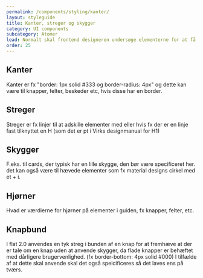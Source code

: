 ```yaml
---
permalink: /components/styling/kanter/
layout: styleguide
title: Kanter, streger og skygger
category: UI components
subcategory: Atomer
lead: Normalt skal frontend designeren undersøge elementerne for at få disse værdier. Skal man dog være tro mod atomic design bør det være specificeret således at alt der anvendes senere i fødekæden er synligt specificeret. Dette vil også sikre at alle tilstande altid er velovervejede og at man ikke kopierer kode med fejl fra tilfældige enkeltstående felter, knapper etc. 
order: 25
---
```


## Kanter

Kanter er fx "border: 1px solid #333 og border-radius: 4px" og dette kan være til knapper, felter, beskeder etc, hvis disse har en border.

## Streger

Streger er fx linjer til at adskille elementer med eller hvis fx der er en linje fast tilknyttet en H (som det er pt i Virks designmanual for H1)

## Skygger 

F.eks. til cards, der typisk har en lille skygge, den bør være specificeret her. det kan også være til hævede elementer som fx material designs cirkel med et + i. 

## Hjørner

Hvad er værdierne for hjørner på elementer i guiden, fx knapper, felter, etc. 

## Knapbund

I flat 2.0 anvendes en tyk streg i bunden af en knap for at fremhæve at der er tale om en knap uden at anvende skygger, da flade knapper er behæftet med dårligere brugervenlighed. (fx border-bottom: 4px solid #000) I tilfælde af at dette skal anvende skal det også speicificeres så det laves ens på tværs.


